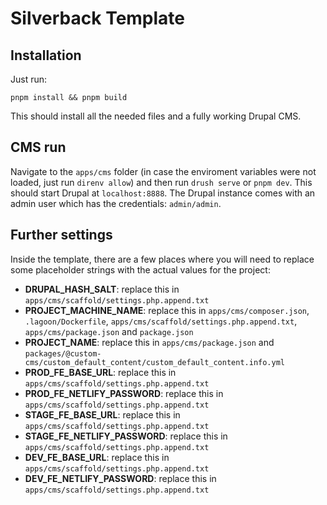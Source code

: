 # Silverback Template

## Installation

Just run:

```
pnpm install && pnpm build
```

This should install all the needed files and a fully working Drupal CMS.

## CMS run

Navigate to the `apps/cms` folder (in case the enviroment variables were not
loaded, just run `direnv allow`) and then run `drush serve` or `pnpm dev`. This
should start Drupal at `localhost:8888`. The Drupal instance comes with an admin
user which has the credentials: `admin/admin`.

## Further settings

Inside the template, there are a few places where you will need to replace some
placeholder strings with the actual values for the project:

- **DRUPAL_HASH_SALT**: replace this in
  `apps/cms/scaffold/settings.php.append.txt`
- **PROJECT_MACHINE_NAME**: replace this in `apps/cms/composer.json`,
  `.lagoon/Dockerfile`, `apps/cms/scaffold/settings.php.append.txt`,
  `apps/cms/package.json` and `package.json`
- **PROJECT_NAME**: replace this in `apps/cms/package.json` and
  `packages/@custom-cms/custom_default_content/custom_default_content.info.yml`
- **PROD_FE_BASE_URL**: replace this in
  `apps/cms/scaffold/settings.php.append.txt`
- **PROD_FE_NETLIFY_PASSWORD**: replace this in
  `apps/cms/scaffold/settings.php.append.txt`
- **STAGE_FE_BASE_URL**: replace this in
  `apps/cms/scaffold/settings.php.append.txt`
- **STAGE_FE_NETLIFY_PASSWORD**: replace this in
  `apps/cms/scaffold/settings.php.append.txt`
- **DEV_FE_BASE_URL**: replace this in
  `apps/cms/scaffold/settings.php.append.txt`
- **DEV_FE_NETLIFY_PASSWORD**: replace this in
  `apps/cms/scaffold/settings.php.append.txt`
